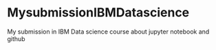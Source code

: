 # MysubmissionIBMDatascience
My submission in IBM Data science course about jupyter notebook and github
